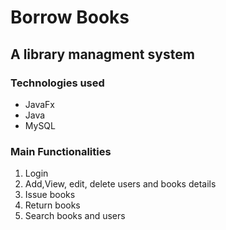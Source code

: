 # Borrow Books 
## A library managment system
### Technologies used
* JavaFx
* Java
* MySQL

### Main Functionalities 
1. Login
2. Add,View, edit, delete users and books details
3. Issue books
4. Return books
6. Search books and users